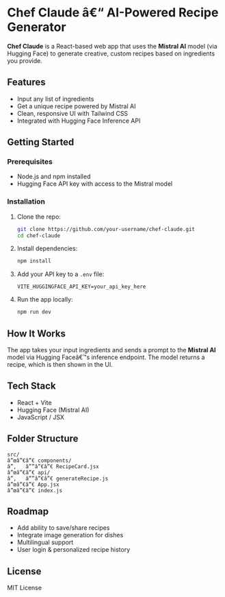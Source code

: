 # Chef Claude â€“ AI-Powered Recipe Generator

**Chef Claude** is a React-based web app that uses the **Mistral AI** model (via Hugging Face) to generate creative, custom recipes based on ingredients you provide.

## Features

- Input any list of ingredients  
- Get a unique recipe powered by Mistral AI  
- Clean, responsive UI with Tailwind CSS  
- Integrated with Hugging Face Inference API  

## Getting Started

### Prerequisites

- Node.js and npm installed  
- Hugging Face API key with access to the Mistral model  

### Installation

1. Clone the repo:
   ```bash
   git clone https://github.com/your-username/chef-claude.git
   cd chef-claude
   ```

2. Install dependencies:
   ```bash
   npm install
   ```

3. Add your API key to a `.env` file:
   ```
   VITE_HUGGINGFACE_API_KEY=your_api_key_here
   ```

4. Run the app locally:
   ```bash
   npm run dev
   ```

## How It Works

The app takes your input ingredients and sends a prompt to the **Mistral AI** model via Hugging Faceâ€™s inference endpoint. The model returns a recipe, which is then shown in the UI.

## Tech Stack

- React + Vite   
- Hugging Face (Mistral AI)  
- JavaScript / JSX  

## Folder Structure

```
src/
â”œâ”€â”€ components/
â”‚   â””â”€â”€ RecipeCard.jsx
â”œâ”€â”€ api/
â”‚   â””â”€â”€ generateRecipe.js
â”œâ”€â”€ App.jsx
â”œâ”€â”€ index.js
```

## Roadmap

- Add ability to save/share recipes  
- Integrate image generation for dishes  
- Multilingual support  
- User login & personalized recipe history  

## License

MIT License
